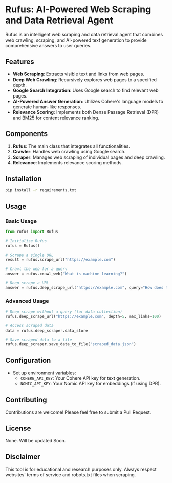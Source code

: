 # Rufus: AI-Powered Web Scraping and Data Retrieval Agent

Rufus is an intelligent web scraping and data retrieval agent that combines web crawling, scraping, and AI-powered text generation to provide comprehensive answers to user queries.

## Features

- **Web Scraping**: Extracts visible text and links from web pages.
- **Deep Web Crawling**: Recursively explores web pages to a specified depth.
- **Google Search Integration**: Uses Google search to find relevant web pages.
- **AI-Powered Answer Generation**: Utilizes Cohere's language models to generate human-like responses.
- **Relevance Scoring**: Implements both Dense Passage Retrieval (DPR) and BM25 for content relevance ranking.

## Components

1. **Rufus**: The main class that integrates all functionalities.
2. **Crawler**: Handles web crawling using Google search.
3. **Scraper**: Manages web scraping of individual pages and deep crawling.
4. **Relevance**: Implements relevance scoring methods.

## Installation

```bash
pip install -r requirements.txt
```

## Usage

### Basic Usage

```python
from rufus import Rufus

# Initialize Rufus
rufus = Rufus()

# Scrape a single URL
result = rufus.scrape_url("https://example.com")

# Crawl the web for a query
answer = rufus.crawl_web("What is machine learning?")

# Deep scrape a URL
answer = rufus.deep_scrape_url("https://example.com", query="How does this website work?")
```

### Advanced Usage

```python
# Deep scrape without a query (for data collection)
rufus.deep_scrape_url("https://example.com", depth=5, max_links=100)

# Access scraped data
data = rufus.deep_scraper.data_store

# Save scraped data to a file
rufus.deep_scraper.save_data_to_file("scraped_data.json")
```

## Configuration

- Set up environment variables:
  - `COHERE_API_KEY`: Your Cohere API key for text generation.
  - `NOMIC_API_KEY`: Your Nomic API key for embeddings (if using DPR).

## Contributing

Contributions are welcome! Please feel free to submit a Pull Request.

## License

None. Will be updated Soon.

## Disclaimer

This tool is for educational and research purposes only. Always respect websites' terms of service and robots.txt files when scraping.
